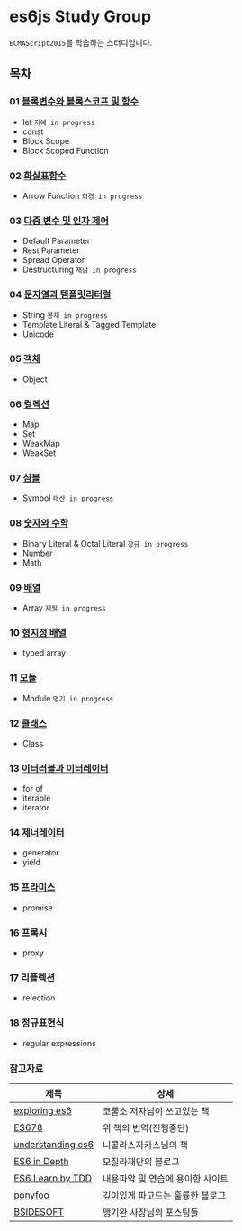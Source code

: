 # es6js Study Group

`ECMAScript2015`를 학습하는 스터디입니다.


## 목차

### 01 [블록변수와 블록스코프 및 함수](/01%20블록변수와%20블록스코프%20및%20함수)
  + let `지혜 in progress`
  + const
  + Block Scope
  + Block Scoped Function

### 02 [화살표함수](/02%20화살표함수)
  + Arrow Function `희경 in progress`
### 03 [다중 변수 및 인자 제어](/03%20다중%20변수%20및%20인자%20제어)
  + Default Parameter
  + Rest Parameter
  + Spread Operator
  + Destructuring `재남 in progress`
### 04 [문자열과 템플릿리터럴](/04%20문자열과%20템플릿리터럴)
  + String `봉재 in progress`
  + Template Literal &amp; Tagged Template
  + Unicode
### 05 [객체](/05%20객체)
  + Object
### 06 [컬렉션](/06%20컬렉션)
  + Map
  + Set
  + WeakMap
  + WeakSet
### 07 [심볼](/07%20심볼)
  + Symbol `태산 in progress`
### 08 [숫자와 수학](/08%20숫자와%20수학)
  + Binary Literal &amp; Octal Literal `창규 in progress`
  + Number
  + Math
### 09 [배열](/09%20배열)
  + Array `재필 in progress`
### 10 [형지정 배열](/10%20형지정%20배열)
  + typed array
### 11 [모듈](/11%20모듈)
  + Module `명기 in progress`
### 12 [클래스](/12%20클래스)
  + Class
### 13 [이터러블과 이터레이터](/13%20이터러블과%20이터레이터)
  + for of
  + iterable
  + iterator
### 14 [제너레이터](/14%20제너레이터)
  + generator
  + yield
### 15 [프라미스](/15%20프라미스)
  + promise
### 16 [프록시](/16%20프록시)
  + proxy
### 17 [리플렉션](/17%20리플렉션)
  + relection
### 18 [정규표현식](/18%20정규표현식)
  + regular expressions


### 참고자료

|제목|상세|
|---|---|
| [exploring es6](http://exploringjs.com/es6/) | 코뿔소 저자님이 쓰고있는 책 |
| [ES678](https://github.com/ES678/Exploring-ES6) | 위 책의 번역(진행중단) |
| [understanding es6](https://leanpub.com/understandinges6/read/) | 니콜라스자카스님의 책 |
| [ES6 in Depth](http://hacks.mozilla.or.kr/category/es6-in-depth/) | 모질라재단의 블로그 |
| [ES6 Learn by TDD](http://es6katas.org/) | 내용파악 및 연습에 용이한 사이트 |
| [ponyfoo](https://ponyfoo.com/articles/search/es6) | 깊이있게 파고드는 훌륭한 블로그 |
| [BSIDESOFT](http://www.bsidesoft.com/?cat=29) | 맹기완 사장님의 포스팅들 |

